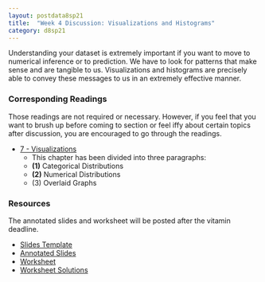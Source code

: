 ```yaml
---
layout: postdata8sp21
title:  "Week 4 Discussion: Visualizations and Histograms"
category: d8sp21
---
```


Understanding your dataset is extremely important if you want to move to numerical inference or to prediction. We have to look for patterns that make sense and are tangible to us. Visualizations and histograms are precisely able to convey these messages to us in an extremely effective manner.

### Corresponding Readings

Those readings are not required or necessary. However, if you feel that you want to brush up before coming to section or feel iffy about certain topics after discussion, you are encouraged to go through the readings.

- [7 - Visualizations](https://www.inferentialthinking.com/chapters/07/Visualization.html)
    - This chapter has been divided into three paragraphs:
    - **(1)** Categorical Distributions
    - **(2)** Numerical Distributions
    - (3) Overlaid Graphs


### Resources

The annotated slides and worksheet will be posted after the vitamin deadline.

- [Slides Template](/assets/docs/d8-sp21-dis04.pdf)
- [Annotated Slides](/)
- [Worksheet](https://docs.google.com/document/d/1qHefOlSY1TmkA9SK6aShS7Jp6_WlMahZuG8ah1OL6Hc/edit)
- [Worksheet Solutions](/)

